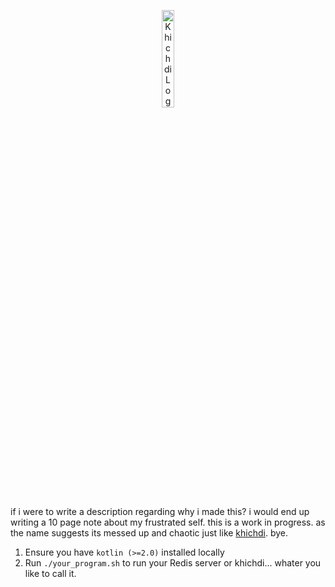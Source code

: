 <p align="center">
  <img src="https://github.com/user-attachments/assets/ff658978-1866-4c2c-a5bd-f419b873f997" 
       alt="Khichdi Logo" 
       style="max-width: 150px; width: 20%; height: auto;">
</p>

if i were to write a description regarding why i made this? i would end up writing a 10 page note about my frustrated self. this is a work in progress. as the name suggests its messed up and chaotic just like [khichdi](https://en.wikipedia.org/wiki/Khichdi_(dish)). bye.

1. Ensure you have `kotlin (>=2.0)` installed locally
1. Run `./your_program.sh` to run your Redis server or khichdi... whater you like to call it.
